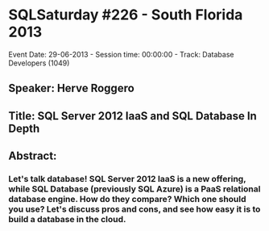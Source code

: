 # SQLSaturday #226 - South Florida 2013
Event Date: 29-06-2013 - Session time: 00:00:00 - Track: Database Developers (1049)
## Speaker: Herve Roggero
## Title: SQL Server 2012 IaaS and SQL Database In Depth
## Abstract:
### Let's talk database! SQL Server 2012 IaaS is a new offering, while SQL Database (previously SQL Azure) is a PaaS relational database engine. How do they compare? Which one should you use? Let's discuss pros and cons, and see how easy it is to build a database in the cloud.
